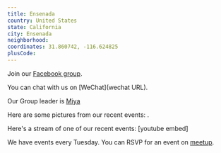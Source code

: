 ```yaml
---
title: Ensenada
country: United States
state: California
city: Ensenada
neighborhood: 
coordinates: 31.860742, -116.624825
plusCode:
---
```

Join our [Facebook group](https://www.facebook.com/groups/free.code.camp.ensenada).

You can chat with us on [WeChat](wechat URL).

Our Group leader is [Miya](freecodecamp.org/miya)

Here are some pictures from our recent events:
![]().

Here's a stream of one of our recent events:
[youtube embed]

We have events every Tuesday. You can RSVP for an event on [meetup](meetupurl).
